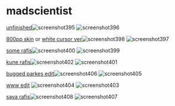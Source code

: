 # madscientist
[unfinished](https://drive.google.com/file/d/16tnmRovMMIu8BGvEExd3dtfIgCazn8Wv/view)![screenshot395](https://github.com/TURBORACIST/madscientist/assets/161254047/efca5986-ded2-4970-bac9-220bfaad4c22)
![screenshot396](https://github.com/TURBORACIST/madscientist/assets/161254047/3d784783-3a5c-477a-b630-6f1e92370256)

[800pp skin](https://drive.google.com/file/d/1Q5ToaTlavcZmLKrH9Nzd4BtbFpM5rMwI/view?usp=drive_link) or [white cursor ver](https://drive.google.com/file/d/1YByffoyhNs2NygjtfiiBnMUv55js5AMs/view?usp=drive_link)![screenshot398](https://github.com/TURBORACIST/madscientist/assets/161254047/38404efe-350a-49e9-af91-bf62c1c2a3f2)
![screenshot397](https://github.com/TURBORACIST/madscientist/assets/161254047/6632d044-f07c-4ad6-80d3-140043895633)

[some rafis](https://drive.google.com/file/d/150r4FhjGmRK-_b2o0Qds6yM8y-rVIyzP/view)![screenshot400](https://github.com/TURBORACIST/madscientist/assets/161254047/e0c4f790-816b-47fd-9b49-a96899c455fd)
![screenshot399](https://github.com/TURBORACIST/madscientist/assets/161254047/93a6c7c4-58ab-4dc7-abc2-79e0ea8e3914)

[kune rafis](https://drive.google.com/file/d/1C224l01y2JL8kR18iUSabjgWBbFArUBz/view?usp=drive_link)![screenshot402](https://github.com/TURBORACIST/madscientist/assets/161254047/3294088e-6961-4451-9159-399de92bd809)
![screenshot401](https://github.com/TURBORACIST/madscientist/assets/161254047/5e53c55b-c2ca-4462-89e0-c54d92c83bac)

[bugged parkes edit](https://drive.google.com/file/d/10Zt0axliHBhijuH6TYv_Jr21Td8Eu6YH/view)![screenshot406](https://github.com/TURBORACIST/madscientist/assets/161254047/4494dfb6-61dd-4acd-9d42-42459394754c)
![screenshot405](https://github.com/TURBORACIST/madscientist/assets/161254047/7eb41857-2e1b-4ddc-8f48-ae951999a066)

[www edit](https://drive.google.com/file/d/1ErjKCv_-1GNNN2_mz_1AXraDY9sXdAz6/view)
![screenshot404](https://github.com/TURBORACIST/madscientist/assets/161254047/1955faa4-9d23-48c7-95d9-0aa79933ea35)
![screenshot403](https://github.com/TURBORACIST/madscientist/assets/161254047/0d57a325-dacb-4d81-84c4-62c54abb3596)

[saya rafis](https://drive.google.com/file/d/15JVVfmfl2Vqeyp73Px9LMre2RoqSYaTu/view)![screenshot408](https://github.com/TURBORACIST/madscientist/assets/161254047/db42bab6-e2cd-4605-96ec-8b12745b7e98)
![screenshot407](https://github.com/TURBORACIST/madscientist/assets/161254047/b0b7ea9a-bd1b-4e17-acc8-d1943c659d5d)

